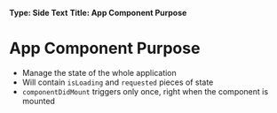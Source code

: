 **Type: Side Text**
**Title: App Component Purpose**

# App Component Purpose
* Manage the state of the whole application
* Will contain `isLoading` and `requested` pieces of state
* `componentDidMount` triggers only once, right when the component is mounted